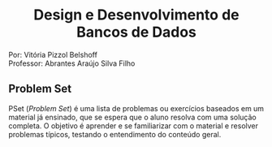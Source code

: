 <div align="center">
  
# Design e Desenvolvimento de Bancos de Dados
  
</div>

Por: Vitória Pizzol Belshoff </br>
Professor: Abrantes Araújo Silva Filho </br>


## Problem Set
PSet (*Problem Set*) é uma lista de problemas ou exercícios baseados em um material já ensinado, que se espera que o aluno resolva com uma solução completa. O objetivo é aprender e se familiarizar com o material e resolver problemas típicos, testando o entendimento do conteúdo geral.
